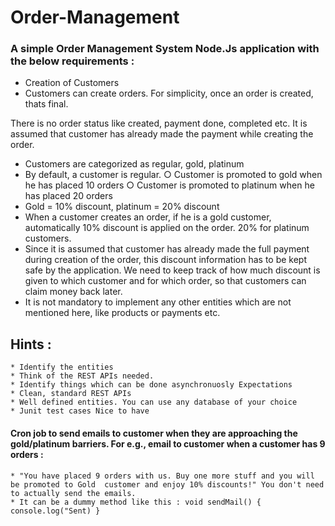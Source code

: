 # Order-Management

### A simple Order Management System Node.Js application with the below requirements : 
  * Creation of Customers 
  * Customers can create orders. For simplicity, once an order is created, thats final. 

  There is no order status like created, payment done, completed etc. It is assumed that customer has already made the payment while creating the order. 
  
  * Customers are categorized as regular, gold, platinum 
  * By default, a customer is regular. ○ Customer is promoted to gold when he has placed 10 orders ○ Customer is promoted to platinum when he has placed 20 orders
  * Gold = 10% discount, platinum = 20% discount
  * When a customer creates an order, if he is a gold customer, automatically 10% discount is applied on the order. 20% for platinum customers.
  * Since it is assumed that customer has already made the full payment during creation of the order, this discount information has to be kept safe by the application. We need to keep track of how much discount is given to which customer and for which order, so that customers can claim money back later.
  * It is not mandatory to implement any other entities which are not mentioned here, like products or payments etc.


 ## Hints :

    * Identify the entities
    * Think of the REST APIs needed.
    * Identify things which can be done asynchronuosly Expectations 
    * Clean, standard REST APIs
    * Well defined entities. You can use any database of your choice
    * Junit test cases Nice to have 


#### Cron job to send emails to customer when they are approaching the gold/platinum barriers. For e.g., email to customer when a customer has 9 orders :
    * "You have placed 9 orders with us. Buy one more stuff and you will be promoted to Gold  customer and enjoy 10% discounts!" You don't need to actually send the emails.
    * It can be a dummy method like this : void sendMail() { console.log("Sent) }